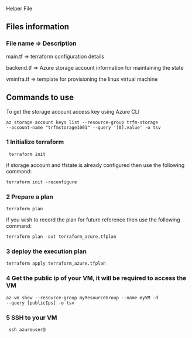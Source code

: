 Helper File

## Files information

### File name => Description
main.tf => terraform configuration details

backend.tf => Azure storage account information for maintaining the state

vminfra.tf => template for provisioning the linux virtual machine


## Commands to use 

To get the storage account access key using Azure CLI

<code>az storage account keys list --resource-group trfm-storage --account-name "trfmstorage1001" --query '[0].value' -o tsv</code>


### 1 Initialize terraform
<code> terraform init </code>

if storage account and tfstate is already configured then use the following command:

<code>terraform init -reconfigure  </code>

### 2 Prepare a plan
<code>terraform plan</code>

if you wish to record the plan for future reference then use the following command:

<code>terraform plan -out terraform_azure.tfplan</code>

### 3 deploy the execution plan

<code>terraform apply terraform_azure.tfplan</code>

### 4 Get the public ip of your VM, it will be required to access the VM

<code>az vm show --resource-group myResourceGroup --name myVM -d --query [publicIps] -o tsv</code>

### 5 SSH to your VM

<code> ssh azureuser@<publicIps> </code>